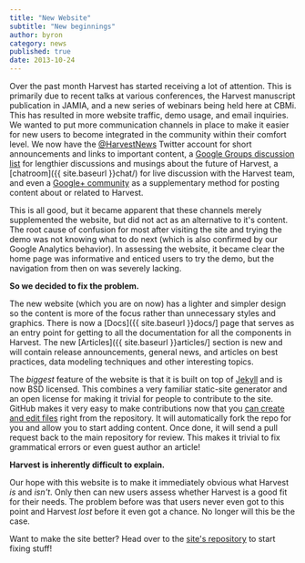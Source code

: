 ```yaml
---
title: "New Website"
subtitle: "New beginnings"
author: byron
category: news
published: true
date: 2013-10-24
---
```


Over the past month Harvest has started receiving a lot of attention. This is primarily due to recent talks at various conferences, the Harvest manuscript publication in JAMIA, and a new series of webinars being held here at CBMi. This has resulted in more website traffic, demo usage, and email inquiries. We wanted to put more communication channels in place to make it easier for new users to become integrated in the community within their comfort level. We now have the [@HarvestNews](https://twitter.com/HarvestNews) Twitter account for short announcements and links to important content, a [Google Groups discussion list](https://groups.google.com/forum/#!forum/harveststack) for lengthier discussions and musings about the future of Harvest, a [chatroom]({{ site.baseurl }}chat/) for live discussion with the Harvest team, and even a [Google+ community](https://plus.google.com/u/0/communities/100380212389444815687) as a supplementary method for posting content about or related to Harvest.

This is all good, but it became apparent that these channels merely supplemented the website, but did not act as an alternative to it's content. The root cause of confusion for most after visiting the site and trying the demo was not knowing what to do next (which is also confirmed by our Google Analytics behavior). In assessing the website, it became clear the home page was informative and enticed users to try the demo, but the navigation from then on was severely lacking.

**So we decided to fix the problem.**

The new website (which you are on now) has a lighter and simpler design so the content is more of the focus rather than unnecessary styles and graphics. There is now a [Docs]({{ site.baseurl }}docs/] page that serves as an entry point for getting to all the documentation for all the components in Harvest. The new [Articles]({{ site.baseurl }}articles/] section is new and will contain release announcements, general news, and articles on best practices, data modeling techniques and other interesting topics.

The _biggest_ feature of the website is that it is built on top of [Jekyll](http://jekyllrb.com) and is now BSD licensed. This combines a very familiar static-site generator and an open license for making it trivial for people to contribute to the site. GitHub makes it very easy to make contributions now that you [can create and edit files](https://help.github.com/articles/creating-and-editing-files-in-your-repository) right from the repository. It will automatically fork the repo for you and allow you to start adding content. Once done, it will send a pull request back to the main repository for review. This makes it trivial to fix grammatical errors or even guest author an article!

**Harvest is inherently difficult to explain.**

Our hope with this website is to make it immediately obvious what Harvest _is_ and _isn't_. Only then can new users assess whether Harvest is a good fit for their needs. The problem before was that users never even got to this point and Harvest _lost_ before it even got a chance. No longer will this be the case.

Want to make the site better? Head over to the [site's repository](https://github.com/cbmi/harvest-site) to start fixing stuff!
